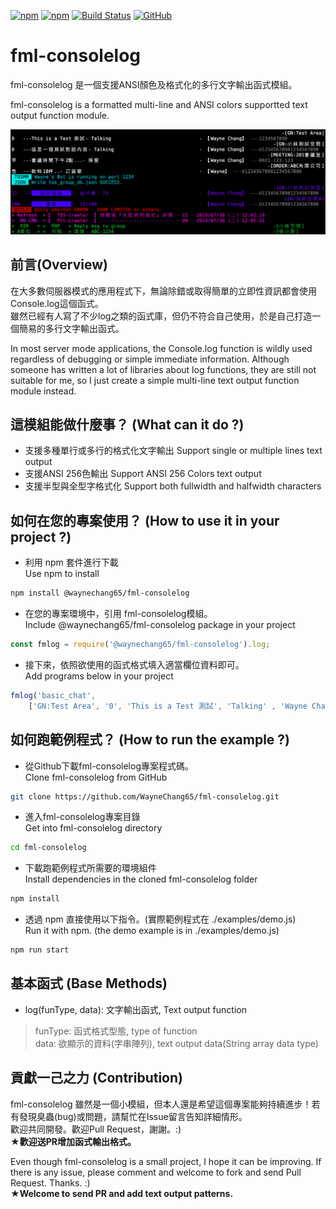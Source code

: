[![npm](https://img.shields.io/npm/v/@waynechang65/fml-consolelog.svg)](https://www.npmjs.com/package/@waynechang65/fml-consolelog)
[![npm](https://img.shields.io/npm/dm/@waynechang65/fml-consolelog.svg)](https://www.npmjs.com/package/@waynechang65/fml-consolelog)
[![Build Status](https://travis-ci.org/WayneChang65/fml-consolelog.svg?branch=master)](https://travis-ci.org/WayneChang65/fml-consolelog)
[![GitHub](https://img.shields.io/github/license/waynechang65/fml-consolelog.svg)](https://github.com/WayneChang65/fml-consolelog/)
# fml-consolelog

fml-consolelog 是一個支援ANSI顏色及格式化的多行文字輸出函式模組。  

fml-consolelog is a formatted multi-line and ANSI colors supportted text output function module.  

![image](https://raw.githubusercontent.com/WayneChang65/fml-consolelog/master/img/disp_demo.png)  

## 前言(Overview)

在大多數伺服器模式的應用程式下，無論除錯或取得簡單的立即性資訊都會使用Console.log這個函式。  
雖然已經有人寫了不少log之類的函式庫，但仍不符合自己使用，於是自己打造一個簡易的多行文字輸出函式。  

In most server mode applications, the Console.log function is wildly used regardless of debugging or simple immediate information.
Although someone has written a lot of libraries about log functions, they are still not suitable for me, so I just create a simple multi-line text output function module instead.

## 這模組能做什麼事？ (What can it do ?)

* 支援多種單行或多行的格式化文字輸出
Support single or multiple lines text output
* 支援ANSI 256色輸出
Support ANSI 256 Colors text output
* 支援半型與全型字格式化
Support both fullwidth and halfwidth characters

## 如何在您的專案使用？ (How to use it in your project ?)

* 利用 npm 套件進行下載  
Use npm to install  

```bash
npm install @waynechang65/fml-consolelog
```

* 在您的專案環境中，引用 fml-consolelog模組。  
Include @waynechang65/fml-consolelog package in your project

```javascript
const fmlog = require('@waynechang65/fml-consolelog').log;
```

* 接下來，依照欲使用的函式格式填入適當欄位資料即可。  
Add programs below in your project  

```javascript
fmlog('basic_chat',  
    ['GN:Test Area', '0', 'This is a Test 測試', 'Talking' , 'Wayne Chang', '1234567890']);
```

## 如何跑範例程式？ (How to run the example ?)

* 從Github下載fml-consolelog專案程式碼。  
Clone fml-consolelog from GitHub

```bash
git clone https://github.com/WayneChang65/fml-consolelog.git
```

* 進入fml-consolelog專案目錄  
Get into fml-consolelog directory

```bash
cd fml-consolelog
```

* 下載跑範例程式所需要的環境組件  
Install dependencies in the cloned fml-consolelog folder

```bash
npm install
```

* 透過 npm 直接使用以下指令。(實際範例程式在 ./examples/demo.js)  
Run it with npm. (the demo example is in ./examples/demo.js)

```bash
npm run start
```

## 基本函式 (Base Methods)

* log(funType, data): 文字輸出函式, Text output function

> funType: 函式格式型態, type of function  
> data: 欲顯示的資料(字串陣列), text output data(String array data type)  

## 貢獻一己之力 (Contribution)

fml-consolelog 雖然是一個小模組，但本人還是希望這個專案能夠持續進步！若有發現臭蟲(bug)或問題，請幫忙在Issue留言告知詳細情形。  
歡迎共同開發。歡迎Pull Request，謝謝。:)  
**★歡迎送PR增加函式輸出格式。**

Even though fml-consolelog is a small project, I hope it can be improving. If there is any issue, please comment and welcome to fork and send Pull Request. Thanks. :)  
**★Welcome to send PR and add text output patterns.**
